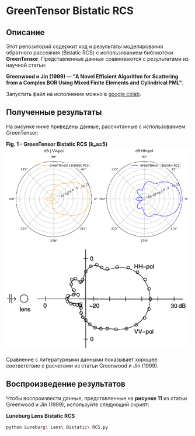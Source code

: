 # GreenTensor Bistatic RCS

## Описание

Этот репозиторий содержит код и результаты моделирования обратного рассеяния (Bistatic RCS) с использованием библиотеки **GreenTensor**. Представленные данные сравниваются с результатами из научной статьи:

**Greenwood и Jin (1999) — "A Novel Efficient Algorithm for Scattering from a Complex BOR Using Mixed Finite Elements and Cylindrical PML"**.

Запустить файл на исполнение можно в [google colab]([url](https://colab.research.google.com/drive/1VpbKq_aoC2bgZgofIQjYkxPGVQFmxZxb#scrollTo=N1dG3kkVsizi)).

## Полученные результаты

На рисунке ниже приведены данные, рассчитанные с использованием GreenTensor:

**Fig. 1 - GreenTensor Bistatic RCS (k₀a=5)**
![GreenTensor Bistatic RCS](fig%201%20-%20green%20tensor%20bistatic%20RCS%20k0a%3D5.png)

Сравнение с литературными данными показывает хорошее соответствие с расчетами из статьи Greenwood и Jin (1999).

## Воспроизведение результатов

Чтобы воспроизвести данные, представленные на **рисунке 11** из статьи Greenwood и Jin (1999), используйте следующий скрипт:

**Luneburg Lens Bistatic RCS**
```bash
python Luneburg\ Lens\ Bistatic\ RCS.py
